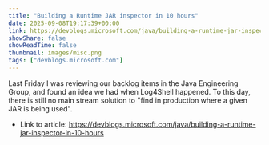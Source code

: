 ```yaml
---
title: "Building a Runtime JAR inspector in 10 hours"
date: 2025-09-08T19:17:39+00:00
link: https://devblogs.microsoft.com/java/building-a-runtime-jar-inspector-in-10-hours
showShare: false
showReadTime: false
thumbnail: images/misc.png
tags: ["devblogs.microsoft.com"]
---
```

Last Friday I was reviewing our backlog items in the Java Engineering Group, and found an idea we had when Log4Shell happened. To this day, there is still no main stream solution to "find in production where a given JAR is being used".

- Link to article: https://devblogs.microsoft.com/java/building-a-runtime-jar-inspector-in-10-hours